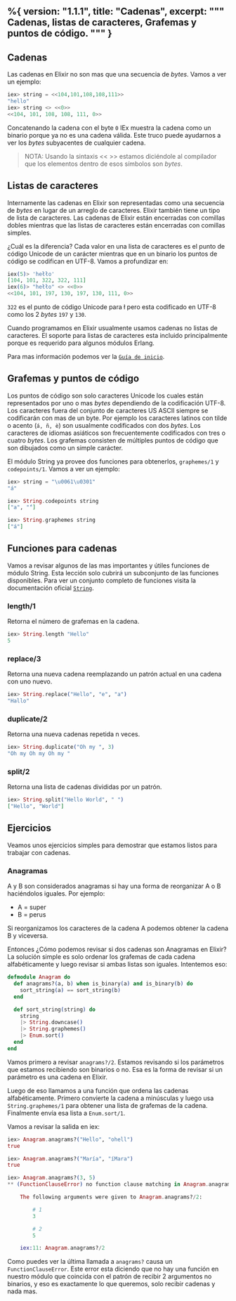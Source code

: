 %{
  version: "1.1.1",
  title: "Cadenas",
  excerpt: """
  Cadenas, listas de caracteres, Grafemas y puntos de código.
  """
}
---

## Cadenas

Las cadenas en Elixir no son mas que una secuencia de _bytes_. Vamos a ver un ejemplo:

```elixir
iex> string = <<104,101,108,108,111>>
"hello"
iex> string <> <<0>>
<<104, 101, 108, 108, 111, 0>>
```

Concatenando la cadena con el byte `0` IEx muestra la cadena como un binario porque ya no es una cadena válida. Este truco puede ayudarnos a ver los _bytes_ subyacentes de cualquier cadena.

>NOTA: Usando la sintaxis << >> estamos diciéndole al compilador que los elementos dentro de esos símbolos son _bytes_.

## Listas de caracteres

Internamente las cadenas en Elixir son representadas como una secuencia de _bytes_ en lugar de un arreglo de caracteres. Elixir también tiene un tipo de lista de caracteres. Las cadenas de Elixir están encerradas con comillas dobles mientras que las listas de caracteres están encerradas con comillas simples.

¿Cuál es la diferencia? Cada valor en una lista de caracteres es el punto de código Unicode de un carácter mientras que en un binario los puntos de código se codifican en UTF-8. Vamos a profundizar en:

```elixir
iex(5)> 'hełło'
[104, 101, 322, 322, 111]
iex(6)> "hełło" <> <<0>>
<<104, 101, 197, 130, 197, 130, 111, 0>>
```

`322` es el punto de código Unicode para ł pero esta codificado en UTF-8 como los 2 _bytes_ `197` y `130`.

Cuando programamos en Elixir usualmente usamos cadenas no listas de caracteres. El soporte para listas de caracteres esta incluido principalmente porque es requerido para algunos módulos Erlang.

Para mas información podemos ver la [`Guía de inicio`](http://elixir-lang.org/getting-started/binaries-strings-and-char-lists.html).

## Grafemas y puntos de código

Los puntos de código son solo caracteres Unicode los cuales están representados por uno o mas _bytes_ dependiendo de la codificación UTF-8. Los caracteres fuera del conjunto de caracteres US ASCII siempre se codificarán con mas de un byte. Por ejemplo los caracteres latinos con tilde o acento (`á, ñ, è`) son usualmente codificados con dos _bytes_. Los caracteres de idiomas asiáticos son frecuentemente codificados con tres o cuatro _bytes_. Los grafemas consisten de múltiples puntos de código que son dibujados como un simple carácter.

El módulo String ya provee dos funciones para obtenerlos, `graphemes/1` y `codepoints/1`. Vamos a ver un ejemplo:

```elixir
iex> string = "\u0061\u0301"
"á"

iex> String.codepoints string
["a", "́"]

iex> String.graphemes string
["á"]
```

## Funciones para cadenas

Vamos a revisar algunos de las mas importantes y útiles funciones de módulo String. Esta lección solo cubrirá un subconjunto de las funciones disponibles. Para ver un conjunto completo de funciones visita la documentación oficial [`String`](https://hexdocs.pm/elixir/String.html).

### length/1

Retorna el número de grafemas en la cadena.

```elixir
iex> String.length "Hello"
5
```

### replace/3

Retorna una nueva cadena reemplazando un patrón actual en una cadena con uno nuevo.

```elixir
iex> String.replace("Hello", "e", "a")
"Hallo"
```

### duplicate/2

Retorna una nueva cadenas repetida n veces.

```elixir
iex> String.duplicate("Oh my ", 3)
"Oh my Oh my Oh my "
```

### split/2

Retorna una lista de cadenas divididas por un patrón.

```elixir
iex> String.split("Hello World", " ")
["Hello", "World"]
```

## Ejercicios

Veamos unos ejercicios simples para demostrar que estamos listos para trabajar con cadenas.

### Anagramas

A y B son considerados anagramas si hay una forma de reorganizar A o B haciéndolos iguales. Por ejemplo:

+ A = super
+ B = perus

Si reorganizamos los caracteres de la cadena A podemos obtener la cadena B y viceversa.

Entonces ¿Cómo podemos revisar si dos cadenas son Anagramas en Elixir? La solución simple es solo ordenar los grafemas de cada cadena alfabéticamente y luego revisar si ambas listas son iguales. Intentemos eso:

```elixir
defmodule Anagram do
  def anagrams?(a, b) when is_binary(a) and is_binary(b) do
    sort_string(a) == sort_string(b)
  end

  def sort_string(string) do
    string
    |> String.downcase()
    |> String.graphemes()
    |> Enum.sort()
  end
end
```

Vamos primero a revisar `anagrams?/2`. Estamos revisando si los parámetros que estamos recibiendo son binarios o no. Esa es la forma de revisar si un parámetro es una cadena en Elixir.

Luego de eso llamamos a una función que ordena las cadenas alfabéticamente. Primero convierte la cadena a minúsculas y luego usa `String.graphemes/1` para obtener una lista de grafemas de la cadena. Finalmente envía esa lista a `Enum.sort/1`.

Vamos a revisar la salida en iex:

```elixir
iex> Anagram.anagrams?("Hello", "ohell")
true

iex> Anagram.anagrams?("María", "íMara")
true

iex> Anagram.anagrams?(3, 5)
** (FunctionClauseError) no function clause matching in Anagram.anagrams?/2

    The following arguments were given to Anagram.anagrams?/2:

        # 1
        3

        # 2
        5

    iex:11: Anagram.anagrams?/2
```

Como puedes ver la última llamada a `anagrams?` causa un `FunctionClauseError`. Este error esta diciendo que no hay una función en nuestro módulo que coincida con el patrón de recibir 2 argumentos no binarios, y eso es exactamente lo que queremos, solo recibir cadenas y nada mas.
